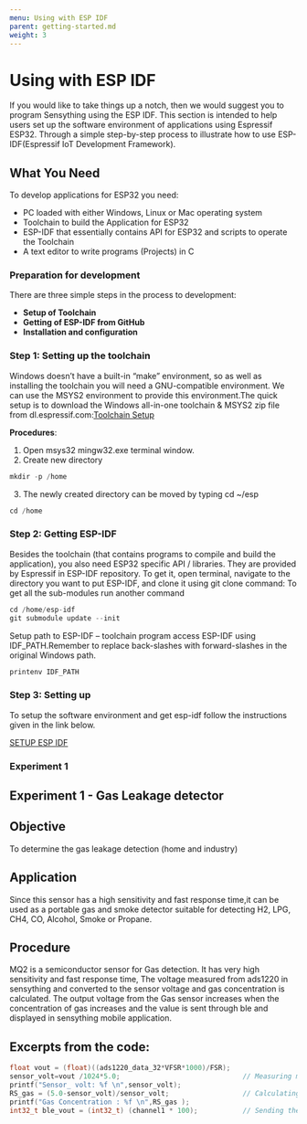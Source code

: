 ```yaml
---
menu: Using with ESP IDF
parent: getting-started.md
weight: 3
---
```


# Using with ESP IDF

If you would like to take things up a notch, then we would suggest you to program Sensything using the ESP IDF. This section is intended to help users set up the software environment of applications using Espressif ESP32. Through a simple step-by-step process to illustrate how to use ESP-IDF(Espressif IoT Development Framework).

## What You Need
To develop applications for ESP32 you need:
* PC loaded with either Windows, Linux or Mac operating system
* Toolchain to build the Application for ESP32
* ESP-IDF that essentially contains API for ESP32 and scripts to operate the Toolchain
* A text editor to write programs (Projects) in C

### Preparation for development

There are three simple steps in the process to development:

* **Setup of Toolchain**
* **Getting of ESP-IDF from GitHub**
* **Installation and configuration**

### Step 1: Setting up the toolchain

Windows doesn’t have a built-in “make” environment, so as well as installing the toolchain you will need a GNU-compatible environment. We can use the MSYS2 environment to provide this environment.The quick setup is to download the Windows all-in-one toolchain & MSYS2 zip file from dl.espressif.com:[Toolchain Setup](https://dl.espressif.com/dl/esp32_win32_msys2_environment_and_toolchain-20180110.zip)

**Procedures**:

1.	Open msys32 mingw32.exe terminal window.
2.	Create new directory
```c
mkdir -p /home
```
3.	The newly created directory can be moved by typing cd ~/esp
```c
cd /home
```
### Step 2: Getting ESP-IDF

Besides the toolchain (that contains programs to compile and build the application), you also need ESP32 specific API / libraries. They are provided by Espressif in ESP-IDF repository. To get it, open terminal, navigate to the directory you want to put ESP-IDF, and clone it using git clone command:
To get all the sub-modules run another command
```c
cd /home/esp-idf
git submodule update --init
 ```

Setup path to ESP-IDF – toolchain program access ESP-IDF using IDF_PATH.Remember to replace back-slashes with forward-slashes in the original Windows path.
```c
printenv IDF_PATH
```
### Step 3: Setting up

To setup the software environment and get esp-idf follow the instructions given in the link below.

[SETUP ESP IDF](https://www.google.com/url?q=https://docs.espressif.com/projects/esp-idf/en/latest/get-started/index.html)

### Experiment 1

## Experiment 1 - Gas Leakage detector

## Objective

To determine the gas leakage detection (home and industry)

## Application

Since this sensor has a high sensitivity and fast response time,it can be used as a portable gas and smoke detector suitable for detecting H2, LPG, CH4, CO, Alcohol, Smoke or Propane.

## Procedure

MQ2 is a semiconductor sensor for Gas detection. It has very high sensitivity and fast response time, The voltage measured from ads1220 in sensything and converted to the sensor voltage and gas concentration is calculated. The output voltage from the Gas sensor increases when the concentration of gas increases and the value is sent through ble and displayed in sensything mobile application.

## Excerpts from the code:

```c
float vout = (float)((ads1220_data_32*VFSR*1000)/FSR); 
sensor_volt=vout /1024*5.0;                              // Measuring mq2 gas sensor voltage
printf("Sensor_ volt: %f \n",sensor_volt);
RS_gas = (5.0-sensor_volt)/sensor_volt;                  // Calculating gas concentration
printf("Gas Concentration : %f \n",RS_gas );
int32_t ble_vout = (int32_t) (channel1 * 100);           // Sending the analog channel value through ble
```

